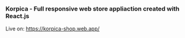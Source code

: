 ### Korpica - Full responsive web store appliaction created with React.js
Live on: https://korpica-shop.web.app/
